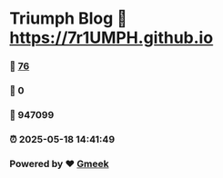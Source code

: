 # Triumph Blog :link: https://7r1UMPH.github.io 
### :page_facing_up: [76](https://7r1UMPH.github.io/tag.html) 
### :speech_balloon: 0 
### :hibiscus: 947099 
### :alarm_clock: 2025-05-18 14:41:49 
### Powered by :heart: [Gmeek](https://github.com/Meekdai/Gmeek)
